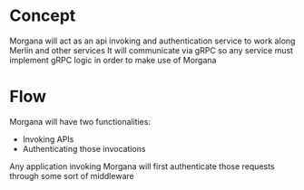 # Concept

Morgana will act as an api invoking and authentication service to work along Merlin and other services
It will communicate via gRPC so any service must implement gRPC logic in order to make use of Morgana

# Flow

Morgana will have two functionalities:
- Invoking APIs
- Authenticating those invocations

Any application invoking Morgana will first authenticate those requests through some sort of middleware
